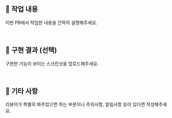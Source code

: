 ## 📍 작업 내용

이번 PR에서 작업한 내용을 간략히 설명해주세요.

<br/>

## 📍 구현 결과 (선택)

구현한 기능이 보이는 스크린샷을 업로드해주세요.

<br/>

## 📍 기타 사항

리뷰어가 특별히 봐주었으면 하는 부분이나 주의사항, 알림사항 등이 있다면 작성해주세요.

<br/>
